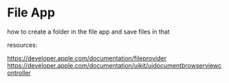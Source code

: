 # File App

how to create a folder in the file app and save files in that 

resources:

https://developer.apple.com/documentation/fileprovider
https://developer.apple.com/documentation/uikit/uidocumentbrowserviewcontroller
